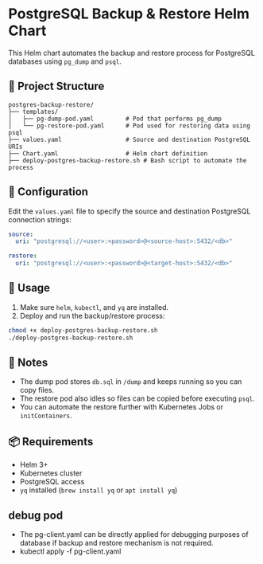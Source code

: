 # PostgreSQL Backup & Restore Helm Chart

This Helm chart automates the backup and restore process for PostgreSQL databases using `pg_dump` and `psql`.

## 📁 Project Structure

```
postgres-backup-restore/
├── templates/
│   ├── pg-dump-pod.yaml         # Pod that performs pg_dump
│   └── pg-restore-pod.yaml      # Pod used for restoring data using psql
├── values.yaml                  # Source and destination PostgreSQL URIs
├── Chart.yaml                   # Helm chart definition
├── deploy-postgres-backup-restore.sh # Bash script to automate the process
```

## 🔧 Configuration

Edit the `values.yaml` file to specify the source and destination PostgreSQL connection strings:

```yaml
source:
  uri: "postgresql://<user>:<password>@<source-host>:5432/<db>"

restore:
  uri: "postgresql://<user>:<password>@<target-host>:5432/<db>"
```

## 🚀 Usage

1. Make sure `helm`, `kubectl`, and `yq` are installed.
2. Deploy and run the backup/restore process:

```bash
chmod +x deploy-postgres-backup-restore.sh
./deploy-postgres-backup-restore.sh
```

## 📝 Notes

- The dump pod stores `db.sql` in `/dump` and keeps running so you can copy files.
- The restore pod also idles so files can be copied before executing `psql`.
- You can automate the restore further with Kubernetes Jobs or `initContainers`.

## 📦 Requirements

- Helm 3+
- Kubernetes cluster
- PostgreSQL access
- `yq` installed (`brew install yq` or `apt install yq`)

## debug pod
- The pg-client.yaml can be directly applied for debugging purposes of database if backup and restore mechanism is not required. 
- kubectl apply -f pg-client.yaml
